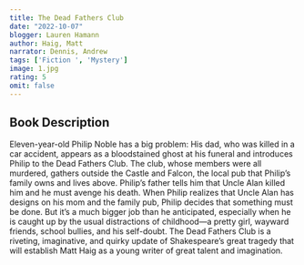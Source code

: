 ```yaml
---
title: The Dead Fathers Club
date: "2022-10-07"
blogger: Lauren Hamann
author: Haig, Matt
narrator: Dennis, Andrew
tags: ['Fiction ', 'Mystery']
image: 1.jpg
rating: 5
omit: false
---
```




## Book Description 

Eleven-year-old Philip Noble has a big problem: His dad, who was killed in a car accident, appears as a bloodstained ghost at his funeral and introduces Philip to the Dead Fathers Club. The club, whose members were all murdered, gathers outside the Castle and Falcon, the local pub that Philip’s family owns and lives above. Philip’s father tells him that Uncle Alan killed him and he must avenge his death. When Philip realizes that Uncle Alan has designs on his mom and the family pub, Philip decides that something must be done. But it’s a much bigger job than he anticipated, especially when he is caught up by the usual distractions of childhood—a pretty girl, wayward friends, school bullies, and his self-doubt. The Dead Fathers Club is a riveting, imaginative, and quirky update of Shakespeare’s great tragedy that will establish Matt Haig as a young writer of great talent and imagination.